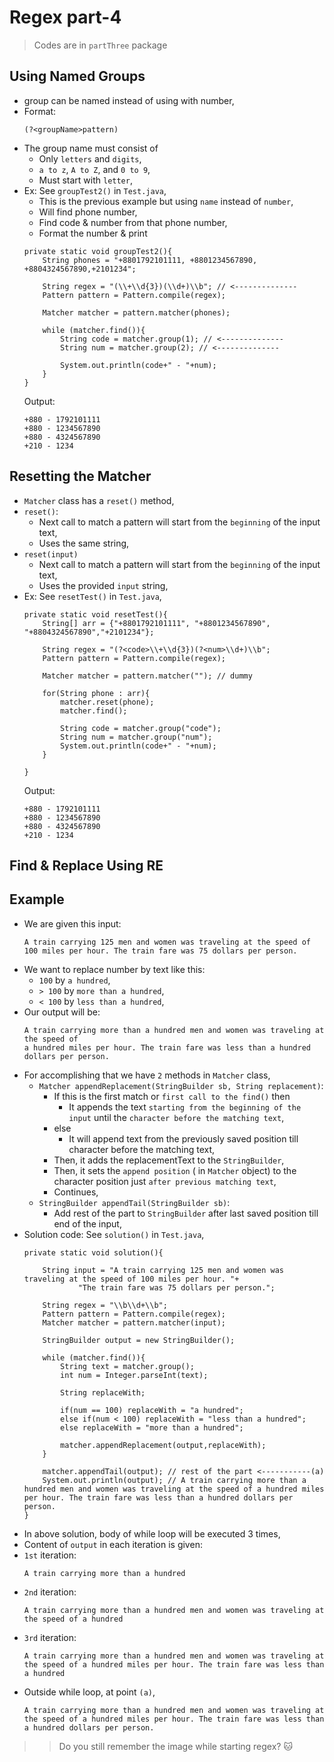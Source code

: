 
# Regex part-4

> Codes are in `partThree` package

## Using Named Groups
- group can be named instead of using with number,
- Format:
  ```
  (?<groupName>pattern)
  ```
- The group name must consist of
  - Only `letters` and `digits`,
  - `a to z`, `A to Z`, and `0 to 9`,
  - Must start with `letter`,
- Ex: See `groupTest2()` in `Test.java`,
  - This is the previous example but using `name` instead of `number`,
  - Will find phone number,
  - Find code & number from that phone number,
  - Format the number & print
  ```
  private static void groupTest2(){
      String phones = "+8801792101111, +8801234567890, +8804324567890,+2101234";
  
      String regex = "(\\+\\d{3})(\\d+)\\b"; // <--------------
      Pattern pattern = Pattern.compile(regex);
  
      Matcher matcher = pattern.matcher(phones);
  
      while (matcher.find()){
          String code = matcher.group(1); // <--------------
          String num = matcher.group(2); // <--------------
  
          System.out.println(code+" - "+num);
      }
  }
  ```
  Output:
  ```
  +880 - 1792101111
  +880 - 1234567890
  +880 - 4324567890
  +210 - 1234
  ```

## Resetting the Matcher
- `Matcher` class has a `reset()` method,
- `reset()`:
  - Next call to match a pattern will start from the `beginning` of the input text,
  - Uses the same string,
- `reset(input)`
  - Next call to match a pattern will start from the `beginning` of the input text,
  - Uses the provided `input` string,
- Ex: See `resetTest()` in `Test.java`,
  ```
  private static void resetTest(){
      String[] arr = {"+8801792101111", "+8801234567890", "+8804324567890","+2101234"};
  
      String regex = "(?<code>\\+\\d{3})(?<num>\\d+)\\b";
      Pattern pattern = Pattern.compile(regex);
  
      Matcher matcher = pattern.matcher(""); // dummy
  
      for(String phone : arr){
          matcher.reset(phone);
          matcher.find();
  
          String code = matcher.group("code");
          String num = matcher.group("num");
          System.out.println(code+" - "+num);
      }
  
  }
  ```
  Output:
  ```
  +880 - 1792101111
  +880 - 1234567890
  +880 - 4324567890
  +210 - 1234
  ```

## Find & Replace Using RE


## Example
- We are given this input:
  ```
  A train carrying 125 men and women was traveling at the speed of 
  100 miles per hour. The train fare was 75 dollars per person.
  ```
- We want to replace number by text like this:
  - `100` by `a hundred`,
  - `> 100` by `more than a hundred`,
  - `< 100` by `less than a hundred`,
- Our output will be:
  ```
  A train carrying more than a hundred men and women was traveling at the speed of 
  a hundred miles per hour. The train fare was less than a hundred dollars per person.
  ```
- For accomplishing that we have `2` methods in `Matcher` class,
  - `Matcher appendReplacement(StringBuilder sb, String replacement)`:
    - If this is the first match or `first call to the find()` then
      - It appends the text `starting from the beginning of the input` until the `character before the matching text`,
    - else
      - It will append text from the previously saved position till character before the matching text,
    - Then, it adds the replacementText to the `StringBuilder`,
    - Then, it sets the `append position` ( in `Matcher` object) to the character position just `after previous matching text`,
    - Continues,
  - `StringBuilder appendTail(StringBuilder sb)`:
    - Add rest of the part to `StringBuilder` after last saved position till end of the input,
- Solution code: See `solution()` in `Test.java`,
  ```
  private static void solution(){
  
      String input = "A train carrying 125 men and women was traveling at the speed of 100 miles per hour. "+
              "The train fare was 75 dollars per person.";
  
      String regex = "\\b\\d+\\b";
      Pattern pattern = Pattern.compile(regex);
      Matcher matcher = pattern.matcher(input);
  
      StringBuilder output = new StringBuilder();
  
      while (matcher.find()){
          String text = matcher.group();
          int num = Integer.parseInt(text);
  
          String replaceWith;
  
          if(num == 100) replaceWith = "a hundred";
          else if(num < 100) replaceWith = "less than a hundred";
          else replaceWith = "more than a hundred";
  
          matcher.appendReplacement(output,replaceWith);
      }
  
      matcher.appendTail(output); // rest of the part <-----------(a)
      System.out.println(output); // A train carrying more than a hundred men and women was traveling at the speed of a hundred miles per hour. The train fare was less than a hundred dollars per person.
  }
  ```
- In above solution, body of while loop will be executed 3 times,
- Content of `output` in each iteration is given:
- `1st` iteration:
  ```
  A train carrying more than a hundred
  ```
- `2nd` iteration:
  ```
  A train carrying more than a hundred men and women was traveling at the speed of a hundred
  ```
- `3rd` iteration:
  ```
  A train carrying more than a hundred men and women was traveling at the speed of a hundred miles per hour. The train fare was less than a hundred
  ```
- Outside while loop, at point `(a)`,
  ```
  A train carrying more than a hundred men and women was traveling at the speed of a hundred miles per hour. The train fare was less than a hundred dollars per person.
  ```

>> Do you still remember the image while starting regex? 🐱

